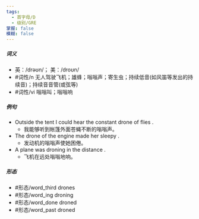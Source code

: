 ```yaml
---
tags:
  - 首字母/D
  - 级别/GRE
掌握: false
模糊: false
---
```

##### 词义
- 英：/drəʊn/； 美：/droʊn/
- #词性/n  无人驾驶飞机；雄蜂；嗡嗡声；寄生虫；持续低音(如风笛等发出的持续音)；持续音音管(或弦等)
- #词性/vi  嗡嗡叫；嗡嗡响
##### 例句
- Outside the tent I could hear the constant drone of flies .
	- 我能够听到帐篷外面苍蝇不断的嗡嗡声。
- The drone of the engine made her sleepy .
	- 发动机的嗡嗡声使她困倦。
- A plane was droning in the distance .
	- 飞机在远处嗡嗡地响。
##### 形态
- #形态/word_third drones
- #形态/word_ing droning
- #形态/word_done droned
- #形态/word_past droned
